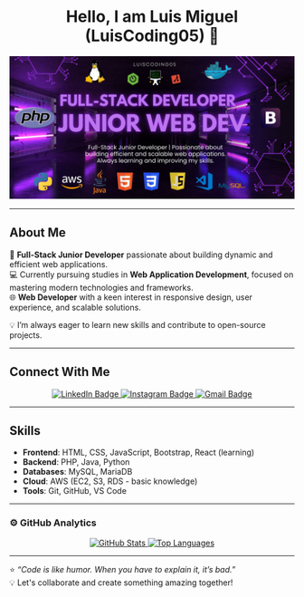 <div align="center">
  <h1 align="center">Hello, I am <b>Luis Miguel (LuisCoding05)</b> 👋</h1>
</div>
<div align="center">
  <img src="https://github.com/LuisCoding05/LuisCoding05/blob/main/LuisCoding05%20-%20Banner.jpg" alt="LuisCoding05 Banner" style="width:100%; max-height:400px;">
</div>

---

## About Me

🌟 **Full-Stack Junior Developer** passionate about building dynamic and efficient web applications.  
💻 Currently pursuing studies in **Web Application Development**, focused on mastering modern technologies and frameworks.  
🌐 **Web Developer** with a keen interest in responsive design, user experience, and scalable solutions.  

💡 I’m always eager to learn new skills and contribute to open-source projects.

---

## Connect With Me

<p align="center">
  <a href="https://www.linkedin.com/in/luismiguelwebdev/" target="_blank">
    <img src="https://img.shields.io/badge/-LinkedIn-%230077B5?style=for-the-badge&logo=linkedin&logoColor=white" alt="LinkedIn Badge"/>
  </a>
  <a href="https://www.instagram.com/luiis__055/" target="_blank">
    <img src="https://img.shields.io/badge/-Instagram-%23E4405F?style=for-the-badge&logo=instagram&logoColor=white" alt="Instagram Badge"/>
  </a>
  <a href="mailto:luismigueljleonestudio@gmail.com"> 
    <img src="https://img.shields.io/badge/Gmail-D14836?style=for-the-badge&logo=gmail&logoColor=white" alt="Gmail Badge"/>
  </a>
</p>


---

## Skills

- **Frontend**: HTML, CSS, JavaScript, Bootstrap, React (learning)
- **Backend**: PHP, Java, Python
- **Databases**: MySQL, MariaDB
- **Cloud**: AWS (EC2, S3, RDS - basic knowledge)
- **Tools**: Git, GitHub, VS Code

---

### ⚙️ GitHub Analytics

<p align="center">
  <a href="https://github.com/LuisCoding05">
    <img height="180em" src="https://github-readme-stats-eight-theta.vercel.app/api?username=LuisCoding05&show_icons=true&theme=algolia&include_all_commits=true&count_private=true" alt="GitHub Stats"/>
    <img height="180em" src="https://github-readme-stats-eight-theta.vercel.app/api/top-langs/?username=LuisCoding05&layout=compact&langs_count=8&theme=algolia" alt="Top Languages"/>
  </a>
</p>

---

⭐ _“Code is like humor. When you have to explain it, it’s bad.”_  
💡 Let's collaborate and create something amazing together!
